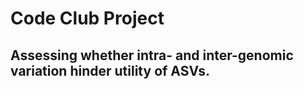 # Code Club Project
## Assessing whether intra- and inter-genomic variation hinder utility of ASVs.
